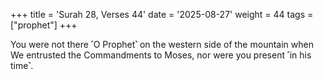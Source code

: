 +++
title = 'Surah 28, Verses 44'
date = '2025-08-27'
weight = 44
tags = ["prophet"]
+++

You were not there ˹O Prophet˺ on the western side of the mountain when We entrusted the Commandments to Moses, nor were you present ˹in his time˺.